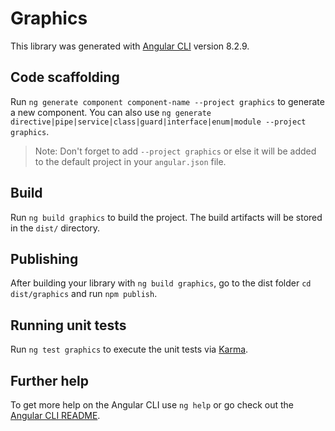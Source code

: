 # Graphics

This library was generated with [Angular CLI](https://github.com/angular/angular-cli) version 8.2.9.

## Code scaffolding

Run `ng generate component component-name --project graphics` to generate a new component. You can also use `ng generate directive|pipe|service|class|guard|interface|enum|module --project graphics`.
> Note: Don't forget to add `--project graphics` or else it will be added to the default project in your `angular.json` file. 

## Build

Run `ng build graphics` to build the project. The build artifacts will be stored in the `dist/` directory.

## Publishing

After building your library with `ng build graphics`, go to the dist folder `cd dist/graphics` and run `npm publish`.

## Running unit tests

Run `ng test graphics` to execute the unit tests via [Karma](https://karma-runner.github.io).

## Further help

To get more help on the Angular CLI use `ng help` or go check out the [Angular CLI README](https://github.com/angular/angular-cli/blob/master/README.md).
